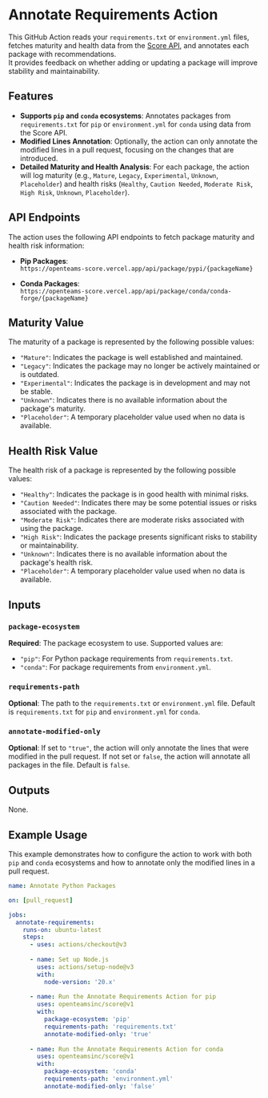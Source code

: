 # Annotate Requirements Action

This GitHub Action reads your `requirements.txt` or `environment.yml` files,  
fetches maturity and health data from the [Score API](https://openteams-score.vercel.app), and annotates each package with recommendations.  
It provides feedback on whether adding or updating a package will improve stability and maintainability.

## Features

- **Supports `pip` and `conda` ecosystems**: Annotates packages from `requirements.txt` for `pip` or `environment.yml` for `conda` using data from the Score API.
- **Modified Lines Annotation**: Optionally, the action can only annotate the modified lines in a pull request, focusing on the changes that are introduced.
- **Detailed Maturity and Health Analysis**: For each package, the action will log maturity (e.g., `Mature`, `Legacy`, `Experimental`, `Unknown`, `Placeholder`) and health risks (`Healthy`, `Caution Needed`, `Moderate Risk`, `High Risk`, `Unknown`, `Placeholder`).

## API Endpoints

The action uses the following API endpoints to fetch package maturity and health risk information:

- **Pip Packages**:  
  `https://openteams-score.vercel.app/api/package/pypi/{packageName}`
  
- **Conda Packages**:  
  `https://openteams-score.vercel.app/api/package/conda/conda-forge/{packageName}`

## Maturity Value

The maturity of a package is represented by the following possible values:

- `"Mature"`: Indicates the package is well established and maintained.
- `"Legacy"`: Indicates the package may no longer be actively maintained or is outdated.
- `"Experimental"`: Indicates the package is in development and may not be stable.
- `"Unknown"`: Indicates there is no available information about the package's maturity.
- `"Placeholder"`: A temporary placeholder value used when no data is available.

## Health Risk Value

The health risk of a package is represented by the following possible values:

- `"Healthy"`: Indicates the package is in good health with minimal risks.
- `"Caution Needed"`: Indicates there may be some potential issues or risks associated with the package.
- `"Moderate Risk"`: Indicates there are moderate risks associated with using the package.
- `"High Risk"`: Indicates the package presents significant risks to stability or maintainability.
- `"Unknown"`: Indicates there is no available information about the package's health risk.
- `"Placeholder"`: A temporary placeholder value used when no data is available.

## Inputs

### `package-ecosystem`
**Required**: The package ecosystem to use. Supported values are:
- `"pip"`: For Python package requirements from `requirements.txt`.
- `"conda"`: For package requirements from `environment.yml`.

### `requirements-path`
**Optional**: The path to the `requirements.txt` or `environment.yml` file. Default is `requirements.txt` for `pip` and `environment.yml` for `conda`.

### `annotate-modified-only`
**Optional**: If set to `"true"`, the action will only annotate the lines that were modified in the pull request. If not set or `false`, the action will annotate all packages in the file. Default is `false`.

## Outputs

None.

## Example Usage

This example demonstrates how to configure the action to work with both `pip` and `conda` ecosystems and how to annotate only the modified lines in a pull request.

```yaml
name: Annotate Python Packages

on: [pull_request]

jobs:
  annotate-requirements:
    runs-on: ubuntu-latest
    steps:
      - uses: actions/checkout@v3
      
      - name: Set up Node.js
        uses: actions/setup-node@v3
        with:
          node-version: '20.x'
      
      - name: Run the Annotate Requirements Action for pip
        uses: openteamsinc/score@v1
        with:
          package-ecosystem: 'pip'
          requirements-path: 'requirements.txt'
          annotate-modified-only: 'true'
      
      - name: Run the Annotate Requirements Action for conda
        uses: openteamsinc/score@v1
        with:
          package-ecosystem: 'conda'
          requirements-path: 'environment.yml'
          annotate-modified-only: 'false'
